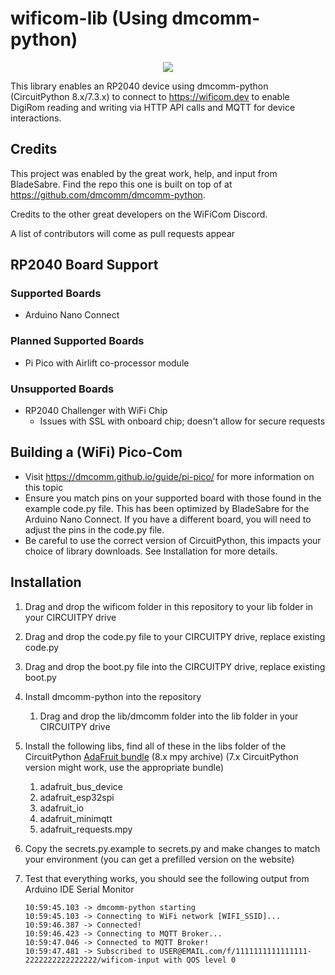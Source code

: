 # wificom-lib (Using dmcomm-python)

<p align="center">
    <a href="https://discord.gg/yJ4Ub64zrP">
        <img src="https://dcbadge.vercel.app/api/server/yJ4Ub64zrP">
    </a>
</p>

This library enables an RP2040 device using dmcomm-python (CircuitPython 8.x/7.3.x) to connect to https://wificom.dev to enable DigiRom reading and writing via HTTP API calls and MQTT for device interactions.

## Credits

This project was enabled by the great work, help, and input from BladeSabre.  Find the repo this one is built on top of at https://github.com/dmcomm/dmcomm-python.

Credits to the other great developers on the WiFiCom Discord.

A list of contributors will come as pull requests appear

## RP2040 Board Support

### Supported Boards
- Arduino Nano Connect

### Planned Supported Boards
- Pi Pico with Airlift co-processor module

### Unsupported Boards
- RP2040 Challenger with WiFi Chip
    - Issues with SSL with onboard chip; doesn't allow for secure requests

## Building a (WiFi) Pico-Com
- Visit https://dmcomm.github.io/guide/pi-pico/ for more information on this topic
- Ensure you match pins on your supported board with those found in the example code.py file.  This has been optimized by BladeSabre for the Arduino Nano Connect.  If you have a different board, you will need to adjust the pins in the code.py file.
- Be careful to use the correct version of CircuitPython, this impacts your choice of library downloads.  See Installation for more details.

## Installation

1. Drag and drop the wificom folder in this repository to your lib folder in your CIRCUITPY drive
1. Drag and drop the code.py file to your CIRCUITPY drive, replace existing code.py
1. Drag and drop the boot.py file into the CIRCUITPY drive, replace existing boot.py
1. Install dmcomm-python into the repository
    1. Drag and drop the lib/dmcomm folder into the lib folder in your CIRCUITPY drive
1. Install the following libs, find all of these in the libs folder of the CircuitPython [AdaFruit bundle](https://github.com/adafruit/Adafruit_CircuitPython_Bundle/releases) (8.x mpy archive) (7.x CircuitPython version might work, use the appropriate bundle)
   1. adafruit_bus_device
   1. adafruit_esp32spi
   1. adafruit_io
   1. adafruit_minimqtt
   1. adafruit_requests.mpy

1. Copy the secrets.py.example to secrets.py and make changes to match your environment (you can get a prefilled version on the website)
1. Test that everything works, you should see the following output from Arduino IDE Serial Monitor
    ```
    10:59:45.103 -> dmcomm-python starting
    10:59:45.103 -> Connecting to WiFi network [WIFI_SSID]...
    10:59:46.387 -> Connected!
    10:59:46.423 -> Connecting to MQTT Broker...
    10:59:47.046 -> Connected to MQTT Broker! 
    10:59:47.481 -> Subscribed to USER@EMAIL.com/f/1111111111111111-2222222222222222/wificom-input with QOS level 0
    ```